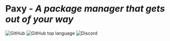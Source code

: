 # Paxy - *A package manager that gets out of your way*

![GitHub](https://img.shields.io/github/license/paxyhub/paxy)
![GitHub top language](https://img.shields.io/github/languages/top/PaxyHub/paxy)
![Discord](https://img.shields.io/discord/879663692625625109)
